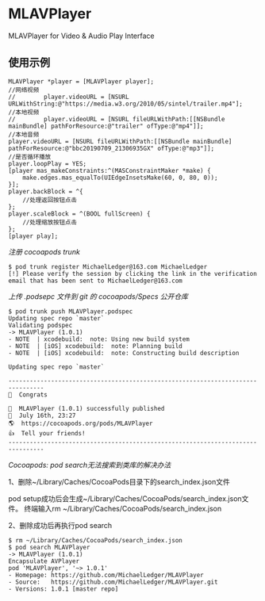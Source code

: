 # MLAVPlayer
MLAVPlayer for Video &amp; Audio Play Interface

## 使用示例
```
MLAVPlayer *player = [MLAVPlayer player];
//网络视频
//        player.videoURL = [NSURL URLWithString:@"https://media.w3.org/2010/05/sintel/trailer.mp4"];
//本地视频
//        player.videoURL = [NSURL fileURLWithPath:[[NSBundle mainBundle] pathForResource:@"trailer" ofType:@"mp4"]];
//本地音频
player.videoURL = [NSURL fileURLWithPath:[[NSBundle mainBundle] pathForResource:@"bbc20190709_21306935GX" ofType:@"mp3"]];
//是否循环播放
player.loopPlay = YES;
[player mas_makeConstraints:^(MASConstraintMaker *make) {
    make.edges.mas_equalTo(UIEdgeInsetsMake(60, 0, 80, 0));
}];
player.backBlock = ^{
    //处理返回按钮点击
};
player.scaleBlock = ^(BOOL fullScreen) {
    //处理缩放按钮点击
};
[player play];
```

*注册 cocoapods trunk*
```
$ pod trunk register MichaelLedger@163.com MichaelLedger
[!] Please verify the session by clicking the link in the verification email that has been sent to MichaelLedger@163.com
```
*上传 .podsepc 文件到 git 的 cocoapods/Specs 公开仓库*
```
$ pod trunk push MLAVPlayer.podspec
Updating spec repo `master`
Validating podspec
-> MLAVPlayer (1.0.1)
- NOTE  | xcodebuild:  note: Using new build system
- NOTE  | [iOS] xcodebuild:  note: Planning build
- NOTE  | [iOS] xcodebuild:  note: Constructing build description

Updating spec repo `master`

--------------------------------------------------------------------------------
🎉  Congrats

🚀  MLAVPlayer (1.0.1) successfully published
📅  July 16th, 23:27
🌎  https://cocoapods.org/pods/MLAVPlayer
👍  Tell your friends!
--------------------------------------------------------------------------------
```
*Cocoapods: pod search无法搜索到类库的解决办法*

1、删除~/Library/Caches/CocoaPods目录下的search_index.json文件


pod setup成功后会生成~/Library/Caches/CocoaPods/search_index.json文件。
终端输入rm ~/Library/Caches/CocoaPods/search_index.json

2、删除成功后再执行pod search

```
$ rm ~/Library/Caches/CocoaPods/search_index.json
$ pod search MLAVPlayer
-> MLAVPlayer (1.0.1)
Encapsulate AVPlayer
pod 'MLAVPlayer', '~> 1.0.1'
- Homepage: https://github.com/MichaelLedger/MLAVPlayer
- Source:   https://github.com/MichaelLedger/MLAVPlayer.git
- Versions: 1.0.1 [master repo]
```
